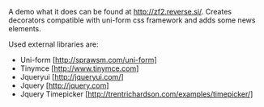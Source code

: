 A demo what it does can be found at http://zf2.reverse.si/. Creates decorators compatible with uni-form css framework and adds some news elements.

Used external libraries are:

* Uni-form [http://sprawsm.com/uni-form]
* Tinymce [http://www.tinymce.com]
* Jqueryui [http://jqueryui.com/]
* Jquery [http://jquery.com]
* Jquery Timepicker [http://trentrichardson.com/examples/timepicker/]